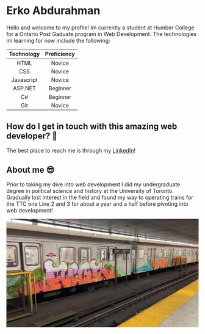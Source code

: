 # Erko Abdurahman

Hello and welcome to my profile! Im currently a student at Humber College for a Ontario Post Gaduate program in Web Development. The technologies im learning for now include the following:

|Technology| Proficiency|
|:----------:|:-----------:|
|HTML|Novice|
|CSS|Novice|
|Javascript|Novice|
|ASP.NET|Beginner|
|C#|Beginner|
|Git|Novice|

## How do I get in touch with this amazing web developer? 🤔
The best place to reach me is through my [LinkedIn](https://www.linkedin.com/in/erko-abdurahman-b74186164/)!

## About me 😎
Prior to taking my dive into web development I did my undergraduate degree in political science and history at the University of Toronto. Gradually lost interest in the field and found my way to operating trains for the TTC one Line 2 and 3 for about a year and a half before pivoting into web development!

<img src="/images/train.jpg" hiehgt="500">


<!--

Here are some ideas to get you started:

- 🔭 I’m currently working on ...
- 🌱 I’m currently learning ...
- 👯 I’m looking to collaborate on ...
- 🤔 I’m looking for help with ...
- 💬 Ask me about ...
- 📫 How to reach me: ...
- 😄 Pronouns: ...
- ⚡ Fun fact: ...
-->
